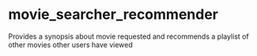 # movie_searcher_recommender
Provides a synopsis about movie requested and recommends a playlist of other movies other users have viewed
